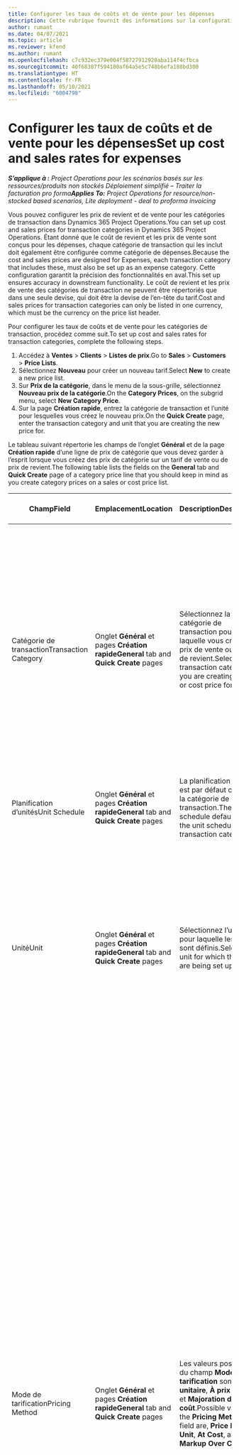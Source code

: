 ```yaml
---
title: Configurer les taux de coûts et de vente pour les dépenses
description: Cette rubrique fournit des informations sur la configuration des taux de coûts et de vente pour les catégories de transactions et des dépenses.
author: rumant
ms.date: 04/07/2021
ms.topic: article
ms.reviewer: kfend
ms.author: rumant
ms.openlocfilehash: c7c932ec379e004f58727912920aba114f4cfbca
ms.sourcegitcommit: 40f68387f594180af64a5e5c748b6efa188bd300
ms.translationtype: HT
ms.contentlocale: fr-FR
ms.lasthandoff: 05/10/2021
ms.locfileid: "6004798"
---
```

# <a name="set-up-cost-and-sales-rates-for-expenses"></a><span data-ttu-id="320ef-103">Configurer les taux de coûts et de vente pour les dépenses</span><span class="sxs-lookup"><span data-stu-id="320ef-103">Set up cost and sales rates for expenses</span></span>

<span data-ttu-id="320ef-104">_**S’applique à :** Project Operations pour les scénarios basés sur les ressources/produits non stockés Déploiement simplifié – Traiter la facturation pro forma_</span><span class="sxs-lookup"><span data-stu-id="320ef-104">_**Applies To:** Project Operations for resource/non-stocked based scenarios, Lite deployment - deal to proforma invoicing_</span></span>

<span data-ttu-id="320ef-105">Vous pouvez configurer les prix de revient et de vente pour les catégories de transaction dans Dynamics 365 Project Operations.</span><span class="sxs-lookup"><span data-stu-id="320ef-105">You can set up cost and sales prices for transaction categories in Dynamics 365 Project Operations.</span></span> <span data-ttu-id="320ef-106">Étant donné que le coût de revient et les prix de vente sont conçus pour les dépenses, chaque catégorie de transaction qui les inclut doit également être configurée comme catégorie de dépenses.</span><span class="sxs-lookup"><span data-stu-id="320ef-106">Because the cost and sales prices are designed for Expenses, each transaction category that includes these, must also be set up as an expense category.</span></span> <span data-ttu-id="320ef-107">Cette configuration garantit la précision des fonctionnalités en aval.</span><span class="sxs-lookup"><span data-stu-id="320ef-107">This set up ensures accuracy in downstream functionality.</span></span> <span data-ttu-id="320ef-108">Le coût de revient et les prix de vente des catégories de transaction ne peuvent être répertoriés que dans une seule devise, qui doit être la devise de l’en-tête du tarif.</span><span class="sxs-lookup"><span data-stu-id="320ef-108">Cost and sales prices for transaction categories can only be listed in one currency, which must be the currency on the price list header.</span></span>

<span data-ttu-id="320ef-109">Pour configurer les taux de coûts et de vente pour les catégories de transaction, procédez comme suit.</span><span class="sxs-lookup"><span data-stu-id="320ef-109">To set up cost and sales rates for transaction categories, complete the following steps.</span></span> 

1. <span data-ttu-id="320ef-110">Accédez à **Ventes** > **Clients** > **Listes de prix**.</span><span class="sxs-lookup"><span data-stu-id="320ef-110">Go to **Sales** > **Customers** > **Price Lists**.</span></span>
2. <span data-ttu-id="320ef-111">Sélectionnez **Nouveau** pour créer un nouveau tarif.</span><span class="sxs-lookup"><span data-stu-id="320ef-111">Select **New** to create a new price list.</span></span> 
3. <span data-ttu-id="320ef-112">Sur **Prix de la catégorie**, dans le menu de la sous-grille, sélectionnez **Nouveau prix de la catégorie**.</span><span class="sxs-lookup"><span data-stu-id="320ef-112">On the **Category Prices**, on the subgrid menu, select **New Category Price**.</span></span> 
4. <span data-ttu-id="320ef-113">Sur la page **Création rapide**, entrez la catégorie de transaction et l’unité pour lesquelles vous créez le nouveau prix.</span><span class="sxs-lookup"><span data-stu-id="320ef-113">On the **Quick Create** page, enter the transaction category and unit that you are creating the new price for.</span></span>

<span data-ttu-id="320ef-114">Le tableau suivant répertorie les champs de l’onglet **Général** et de la page **Création rapide** d’une ligne de prix de catégorie que vous devez garder à l’esprit lorsque vous créez des prix de catégorie sur un tarif de vente ou de prix de revient.</span><span class="sxs-lookup"><span data-stu-id="320ef-114">The following table lists the fields on the **General** tab and **Quick Create** page of a category price line that you should keep in mind as you create category prices on a sales or cost price list.</span></span>

| <span data-ttu-id="320ef-115">Champ</span><span class="sxs-lookup"><span data-stu-id="320ef-115">Field</span></span> | <span data-ttu-id="320ef-116">Emplacement</span><span class="sxs-lookup"><span data-stu-id="320ef-116">Location</span></span> | <span data-ttu-id="320ef-117">Description</span><span class="sxs-lookup"><span data-stu-id="320ef-117">Description</span></span> | <span data-ttu-id="320ef-118">Impact en aval</span><span class="sxs-lookup"><span data-stu-id="320ef-118">Downstream impact</span></span> |
| --- | --- | --- | --- |
| <span data-ttu-id="320ef-119">Catégorie de transaction</span><span class="sxs-lookup"><span data-stu-id="320ef-119">Transaction Category</span></span> | <span data-ttu-id="320ef-120">Onglet **Général** et pages **Création rapide**</span><span class="sxs-lookup"><span data-stu-id="320ef-120">**General** tab and **Quick Create** pages</span></span> | <span data-ttu-id="320ef-121">Sélectionnez la catégorie de transaction pour laquelle vous créez un prix de vente ou un prix de revient.</span><span class="sxs-lookup"><span data-stu-id="320ef-121">Select the transaction category you are creating a sales or cost price for.</span></span> | <span data-ttu-id="320ef-122">La catégorie de transaction sur l’estimation entrante ou les chiffres réels pour les dépenses sera mise en correspondance avec cette ligne pour établir le taux de coût ou de vente par défaut de la catégorie de transaction.</span><span class="sxs-lookup"><span data-stu-id="320ef-122">The transaction category on the incoming estimate or actual for Expense will be matched against this line to default the cost or sales rate of the transaction category.</span></span> |
| <span data-ttu-id="320ef-123">Planification d’unités</span><span class="sxs-lookup"><span data-stu-id="320ef-123">Unit Schedule</span></span> | <span data-ttu-id="320ef-124">Onglet **Général** et pages **Création rapide**</span><span class="sxs-lookup"><span data-stu-id="320ef-124">**General** tab and **Quick Create** pages</span></span> | <span data-ttu-id="320ef-125">La planification d’unités est par défaut celle de la catégorie de transaction.</span><span class="sxs-lookup"><span data-stu-id="320ef-125">The unit schedule defaults from the unit schedule of the transaction category.</span></span> | <span data-ttu-id="320ef-126">Il n’y a pas d’impact en aval à partir de ce champ.</span><span class="sxs-lookup"><span data-stu-id="320ef-126">There is no downstream impact from this field.</span></span> |
| <span data-ttu-id="320ef-127">Unité</span><span class="sxs-lookup"><span data-stu-id="320ef-127">Unit</span></span> | <span data-ttu-id="320ef-128">Onglet **Général** et pages **Création rapide**</span><span class="sxs-lookup"><span data-stu-id="320ef-128">**General** tab and **Quick Create** pages</span></span> | <span data-ttu-id="320ef-129">Sélectionnez l’unité pour laquelle les taux sont définis.</span><span class="sxs-lookup"><span data-stu-id="320ef-129">Select the unit for which the rates are being set up.</span></span> | <span data-ttu-id="320ef-130">L’unité sur l’estimation entrante ou les chiffres réels est comparée à l’unité sur cette ligne pour établir le taux par défaut sur l’estimation ou les chiffres réels des dépenses.</span><span class="sxs-lookup"><span data-stu-id="320ef-130">The unit on the incoming estimate or actual is matched against the unit on this line to default the rate on the expense estimate or actual.</span></span> |
| <span data-ttu-id="320ef-131">Mode de tarification</span><span class="sxs-lookup"><span data-stu-id="320ef-131">Pricing Method</span></span> | <span data-ttu-id="320ef-132">Onglet **Général** et pages **Création rapide**</span><span class="sxs-lookup"><span data-stu-id="320ef-132">**General** tab and **Quick Create** pages</span></span> | <span data-ttu-id="320ef-133">Les valeurs possibles du champ **Mode de tarification** sont, **Prix unitaire**, **À prix coûtant** et **Majoration du coût**.</span><span class="sxs-lookup"><span data-stu-id="320ef-133">Possible values of the **Pricing Method** field are, **Price Per Unit**, **At Cost**, and **Markup Over Cost**.</span></span> | <span data-ttu-id="320ef-134">Lors de la configuration du prix, si vous sélectionnez **Prix unitaire**, le champ **Pourcentage** de la ligne de prix de la catégorie est verrouillé.</span><span class="sxs-lookup"><span data-stu-id="320ef-134">During price setup, selecting **Price Per Unit** locks the **Percent** field on the category price line.</span></span> <span data-ttu-id="320ef-135">Si **À prix coûtant** est sélectionné, les champs **Prix** et **Pourcentage** sont verrouillés sur le tarif de vente.</span><span class="sxs-lookup"><span data-stu-id="320ef-135">If **At cost** is selected, the **Price** and **Percent** fields are locked on the sales price list.</span></span> <span data-ttu-id="320ef-136">Si vous sélectionnez **Majoration du coût**, le champ **Prix** est verrouillé dans le tarif de vente.</span><span class="sxs-lookup"><span data-stu-id="320ef-136">Selecting **Markup Over Cost** locks the **Price** field on the sales price list.</span></span> <span data-ttu-id="320ef-137">Sur une ligne de chiffres réelles entrants pour les dépenses, le mode de facturation **À prix coûtant** ou **Majoration du coût** entraîne l’attribution dans la ligne de vente non facturée correspondante d’un prix égal au chiffre réel ou calculé du coût en tant que valeur de majoration du prix.</span><span class="sxs-lookup"><span data-stu-id="320ef-137">On an incoming actual line for expense, the **At cost** or **Markup Over Cost** pricing method results in the corresponding unbilled sales line being assigned a price that is equal to the price on the cost actual or calculated as a markup over the price.</span></span> |
| <span data-ttu-id="320ef-138">Tarif</span><span class="sxs-lookup"><span data-stu-id="320ef-138">Price</span></span> | <span data-ttu-id="320ef-139">Onglet **Général** et pages **Création rapide**</span><span class="sxs-lookup"><span data-stu-id="320ef-139">**General** tab and **Quick Create** pages</span></span> | <span data-ttu-id="320ef-140">Configurez un taux unitaire pour la catégorie de transaction et la combinaison d’unité.</span><span class="sxs-lookup"><span data-stu-id="320ef-140">Set up a per unit rate for the transaction category and unit combination.</span></span> <span data-ttu-id="320ef-141">Par exemple, les frais kilométriques sont de 10 USD par mile et de 8 USD par kilomètre.</span><span class="sxs-lookup"><span data-stu-id="320ef-141">For example, the rate for mileage is 10 USD per mile and 8 USD per Kilometer.</span></span> | <span data-ttu-id="320ef-142">Les frais kilométriques seront le taux par défaut sur le prix unitaire ou le coût de la ligne d’estimation entrante ou de chiffres réels pour une classe de transaction de dépenses.</span><span class="sxs-lookup"><span data-stu-id="320ef-142">The mileage rate will be the rate that defaults on the per unit price or cost of the incoming estimate or actual line for an expense transaction class.</span></span>|
| <span data-ttu-id="320ef-143">Pourcentage</span><span class="sxs-lookup"><span data-stu-id="320ef-143">Percent</span></span> | <span data-ttu-id="320ef-144">Onglet **Général** et pages **Création rapide**</span><span class="sxs-lookup"><span data-stu-id="320ef-144">**General** tab and **Quick Create** pages</span></span> | <span data-ttu-id="320ef-145">Configurez un pourcentage du coût pour la catégorie de transaction et la combinaison d’unité.</span><span class="sxs-lookup"><span data-stu-id="320ef-145">Set up percent over cost for the transaction category and unit combination.</span></span> <span data-ttu-id="320ef-146">Par exemple, le taux de vente des billets d’avion devrait être majoré de 10 %% par rapport au coût des frais de billets d’avion engagés.</span><span class="sxs-lookup"><span data-stu-id="320ef-146">For example, the airfare sales rate should be marked up 10 percent over the cost of the incurred airfare expense.</span></span> | <span data-ttu-id="320ef-147">Ce pourcentage sur le coût n’est applicable sur un tarif de vente que lorsque le mode de tarification sélectionné est **Majoration sur le coût**.</span><span class="sxs-lookup"><span data-stu-id="320ef-147">This percent over cost is only applicable on a sales price list when the pricing method selected is **Markup Over Cost**.</span></span> |
| <span data-ttu-id="320ef-148">Devise</span><span class="sxs-lookup"><span data-stu-id="320ef-148">Currency</span></span> | <span data-ttu-id="320ef-149">Onglet **Général** et pages **Création rapide**</span><span class="sxs-lookup"><span data-stu-id="320ef-149">**General** tab and **Quick Create** pages</span></span> | <span data-ttu-id="320ef-150">Par défaut, cette valeur provient de la devise de l’en-tête du tarif.</span><span class="sxs-lookup"><span data-stu-id="320ef-150">By default, this value comes from the currency on the header of the price list.</span></span> <span data-ttu-id="320ef-151">Pour la tarification par catégorie de transaction, la devise ne peut pas être remplacée.</span><span class="sxs-lookup"><span data-stu-id="320ef-151">For transaction category pricing, the currency can't be overridden.</span></span> | <span data-ttu-id="320ef-152">Cette devise est définie par défaut sur le prix unitaire de la ligne de chiffres réels entrants pour la classe de transaction de dépense pour le coût et les ventes.</span><span class="sxs-lookup"><span data-stu-id="320ef-152">This currency defaults on the per unit price of the incoming actual line for the expense transaction class for cost and sales.</span></span> |

## <a name="pricing-methods-for-expenses"></a><span data-ttu-id="320ef-153">Modes de tarification pour les dépenses</span><span class="sxs-lookup"><span data-stu-id="320ef-153">Pricing methods for expenses</span></span>

<span data-ttu-id="320ef-154">Lorsque vous configurez des prix par catégorie qui ne sont pertinents que dans le contexte de la tarification des dépenses, vous pouvez utiliser l’un des trois modes de tarification suivants :</span><span class="sxs-lookup"><span data-stu-id="320ef-154">When you set up category prices that are only relevant in the context of expense pricing, you can use one of the following three pricing methods:</span></span>

- <span data-ttu-id="320ef-155">**Prix unitaire**</span><span class="sxs-lookup"><span data-stu-id="320ef-155">**Price per unit**</span></span>
- <span data-ttu-id="320ef-156">**À prix coûtant**</span><span class="sxs-lookup"><span data-stu-id="320ef-156">**At cost**</span></span>
- <span data-ttu-id="320ef-157">**Majoration du coût**</span><span class="sxs-lookup"><span data-stu-id="320ef-157">**Markup over cost**</span></span>

### <a name="price-per-unit"></a><span data-ttu-id="320ef-158">Prix unitaire</span><span class="sxs-lookup"><span data-stu-id="320ef-158">Price per unit</span></span>
<span data-ttu-id="320ef-159">Lorsque ce mode de tarification est sélectionné sur une ligne de prix de catégorie qui est liée à un tarif de vente, le prix est défini par défaut pour la combinaison de catégorie et d’unité à la fois dans l’estimation et dans les chiffres réels.</span><span class="sxs-lookup"><span data-stu-id="320ef-159">When this pricing method is selected on a category price line that is linked to a sales price list, the price defaults for the category and unit combination in both the estimate and the actual.</span></span> <span data-ttu-id="320ef-160">Les estimation font référence aux lignes d’estimation du projet pour les dépenses, aux détails de la ligne du devis et aux détails de la ligne de contrat pour les dépenses.</span><span class="sxs-lookup"><span data-stu-id="320ef-160">Estimate refers to the project estimate lines for expenses, the quote line detail, and the contract line detail for expenses.</span></span>

### <a name="at-cost"></a><span data-ttu-id="320ef-161">À prix coûtant</span><span class="sxs-lookup"><span data-stu-id="320ef-161">At cost</span></span>
<span data-ttu-id="320ef-162">Lorsque ce mode de tarification est sélectionné sur la ligne de prix de catégorie qui est liée à un tarif de vente, le prix est défini par défaut pour la combinaison de catégorie et d’unité uniquement pour les chiffres réels.</span><span class="sxs-lookup"><span data-stu-id="320ef-162">When this pricing method is selected on the category price line that is linked to a sales price list, the price defaults for the category and unit combination only for the expense actual.</span></span> <span data-ttu-id="320ef-163">Par exemple, les chiffres réels de ventes non facturés pour la classe de transaction de dépenses.</span><span class="sxs-lookup"><span data-stu-id="320ef-163">For example, unbilled sales actuals for the expense transaction class.</span></span> <span data-ttu-id="320ef-164">Le prix unitaire est défini sur les ventes non facturées réelles à partir du prix unitaire sur le coût réel de cette dépense.</span><span class="sxs-lookup"><span data-stu-id="320ef-164">The unit price is set on the unbilled sales actual from the unit price on the cost actual for that expense.</span></span> <span data-ttu-id="320ef-165">La définition du prix par défaut basé sur le coût n’est pas effectuée sur les estimations de projet pour les dépenses ou sur les détails de la ligne de devis et de la ligne de contrat pour les dépenses.</span><span class="sxs-lookup"><span data-stu-id="320ef-165">Price defaulting based on cost isn't done on project estimates for expenses or the quote line and contract line details for expenses.</span></span>

### <a name="markup-over-cost"></a><span data-ttu-id="320ef-166">Majoration du coût</span><span class="sxs-lookup"><span data-stu-id="320ef-166">Markup over cost</span></span>
<span data-ttu-id="320ef-167">Lorsque ce mode de tarification est sélectionné sur la ligne de prix de catégorie qui est liée à un tarif de vente, le prix est défini par défaut pour la combinaison de catégorie et d’unité uniquement pour un chiffre réel de dépenses.</span><span class="sxs-lookup"><span data-stu-id="320ef-167">When this pricing method is selected on the category price line that is linked to a sales price list, the price defaults for the category and unit combination only for an expense actual.</span></span> <span data-ttu-id="320ef-168">Par exemple, les chiffres réels de ventes non facturés pour la classe de transaction de dépenses.</span><span class="sxs-lookup"><span data-stu-id="320ef-168">For example, unbilled sales actuals for the expense transaction class.</span></span> <span data-ttu-id="320ef-169">Ce prix unitaire est défini sur les chiffres réels de ventes non facturés à une valeur calculée à partir du prix unitaire sur les chiffres réels de coût pour cette dépense après l’application du pourcentage de majoration défini.</span><span class="sxs-lookup"><span data-stu-id="320ef-169">This unit price is set on the unbilled sales actual to a calculated value from the unit price on the cost actual for that expense after the defined markup percent is applied.</span></span> <span data-ttu-id="320ef-170">La définition du prix par défaut basé sur le coût n’est pas effectuée sur les estimations de projet pour les dépenses ou sur les détails de la ligne de devis et de la ligne de contrat pour les dépenses.</span><span class="sxs-lookup"><span data-stu-id="320ef-170">Price defaulting based on cost isn't done in on project estimates for expenses or quote line and contract line details for expenses.</span></span>


[!INCLUDE[footer-include](../includes/footer-banner.md)]
